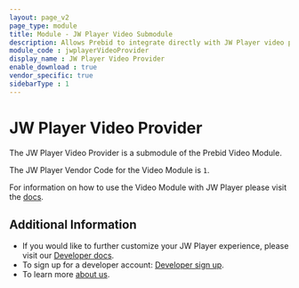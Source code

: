 ```yaml
---
layout: page_v2
page_type: module
title: Module - JW Player Video Submodule
description: Allows Prebid to integrate directly with JW Player video players.
module_code : jwplayerVideoProvider
display_name : JW Player Video Provider
enable_download : true
vendor_specific: true
sidebarType : 1
---
```


# JW Player Video Provider

The JW Player Video Provider is a submodule of the Prebid Video Module.

The JW Player Vendor Code for the Video Module is `1`.

For information on how to use the Video Module with JW Player please visit the [docs]({{site.github.url}}/prebid-video/video-module.html).

## Additional Information

- If you would like to further customize your JW Player experience, please visit our [Developer docs](https://docs.jwplayer.com/players/docs/jw8-overview).
- To sign up for a developer account: [Developer sign up](https://info.jwplayer.com/sign-up/?utm_source=developer&utm_medium=CTA).
- To learn more [about us](https://www.jwplayer.com/).
